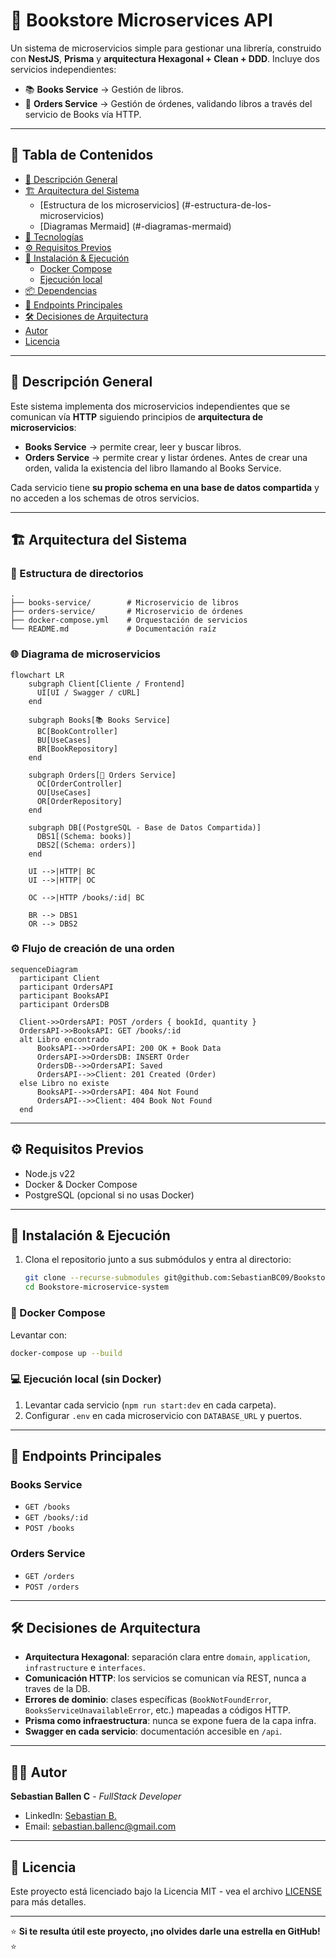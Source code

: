 # 🏪 Bookstore Microservices API

Un sistema de microservicios simple para gestionar una librería, construido con **NestJS**, **Prisma** y **arquitectura Hexagonal + Clean + DDD**. Incluye dos servicios independientes:

- 📚 **Books Service** → Gestión de libros.
- 🛒 **Orders Service** → Gestión de órdenes, validando libros a través del servicio de Books vía HTTP.

---

## 📑 Tabla de Contenidos
- [📌 Descripción General](#-descripción-general)
- [🏗️ Arquitectura del Sistema](#️-arquitectura-del-sistema)
  - [Estructura de los microservicios] (#-estructura-de-los-microservicios)
  - [Diagramas Mermaid] (#-diagramas-mermaid)
- [🧰 Tecnologías](#-tecnologías)
- [⚙️ Requisitos Previos](#-requisitos-previos)
- [🚀 Instalación & Ejecución](#-instalación--ejecución)
  - [Docker Compose](#-docker-compose)
  - [Ejecución local](#-ejecución-local)
- [📦 Dependencias](#-dependencias)
- [📝 Endpoints Principales](#-endpoints-principales)
- [🛠️ Decisiones de Arquitectura](#-decisiones-de-arquitectura)
- [Autor](#-autor)
- [Licencia](#-licencia)

---

## 📌 Descripción General

Este sistema implementa dos microservicios independientes que se comunican vía **HTTP** siguiendo principios de **arquitectura de microservicios**:

- **Books Service** → permite crear, leer y buscar libros.
- **Orders Service** → permite crear y listar órdenes. Antes de crear una orden, valida la existencia del libro llamando al Books Service.

Cada servicio tiene **su propio schema en una base de datos compartida** y no acceden a los schemas de otros servicios.

---

## 🏗️ Arquitectura del Sistema

### 📂 Estructura de directorios

```
.
├── books-service/        # Microservicio de libros
├── orders-service/       # Microservicio de órdenes
├── docker-compose.yml    # Orquestación de servicios
└── README.md             # Documentación raíz
```

### 🌐 Diagrama de microservicios

```mermaid
flowchart LR
    subgraph Client[Cliente / Frontend]
      UI[UI / Swagger / cURL]
    end

    subgraph Books[📚 Books Service]
      BC[BookController]
      BU[UseCases]
      BR[BookRepository]
    end

    subgraph Orders[🛒 Orders Service]
      OC[OrderController]
      OU[UseCases]
      OR[OrderRepository]
    end

    subgraph DB[(PostgreSQL - Base de Datos Compartida)]
      DBS1[(Schema: books)]
      DBS2[(Schema: orders)]
    end

    UI -->|HTTP| BC
    UI -->|HTTP| OC

    OC -->|HTTP /books/:id| BC

    BR --> DBS1
    OR --> DBS2
```

### ⚙️ Flujo de creación de una orden

```mermaid
sequenceDiagram
  participant Client
  participant OrdersAPI
  participant BooksAPI
  participant OrdersDB

  Client->>OrdersAPI: POST /orders { bookId, quantity }
  OrdersAPI->>BooksAPI: GET /books/:id
  alt Libro encontrado
      BooksAPI-->>OrdersAPI: 200 OK + Book Data
      OrdersAPI->>OrdersDB: INSERT Order
      OrdersDB-->>OrdersAPI: Saved
      OrdersAPI-->>Client: 201 Created (Order)
  else Libro no existe
      BooksAPI-->>OrdersAPI: 404 Not Found
      OrdersAPI-->>Client: 404 Book Not Found
  end
```

---

## ⚙️ Requisitos Previos

- Node.js v22
- Docker & Docker Compose
- PostgreSQL (opcional si no usas Docker)

---

## 🚀 Instalación & Ejecución

1. Clona el repositorio junto a sus submódulos y entra al directorio:

   ```bash
   git clone --recurse-submodules git@github.com:SebastianBC09/Bookstore-microservice-system.git
   cd Bookstore-microservice-system
   ```


### 🐳 Docker Compose

Levantar con:

```bash
docker-compose up --build
```

### 💻 Ejecución local (sin Docker)

1. Levantar cada servicio (`npm run start:dev` en cada carpeta).
2. Configurar `.env` en cada microservicio con `DATABASE_URL` y puertos.

---

## 📝 Endpoints Principales

### Books Service
- `GET /books`
- `GET /books/:id`
- `POST /books`

### Orders Service
- `GET /orders`
- `POST /orders`

---

## 🛠️ Decisiones de Arquitectura

- **Arquitectura Hexagonal**: separación clara entre `domain`, `application`, `infrastructure` e `interfaces`.
- **Comunicación HTTP**: los servicios se comunican vía REST, nunca a traves de la DB.
- **Errores de dominio**: clases específicas (`BookNotFoundError`, `BooksServiceUnavailableError`, etc.) mapeadas a códigos HTTP.
- **Prisma como infraestructura**: nunca se expone fuera de la capa infra.
- **Swagger en cada servicio**: documentación accesible en `/api`.

---

## 👨‍💻 Autor

**Sebastian Ballen C** - _FullStack Developer_

- LinkedIn: [Sebastian B.](https://www.linkedin.com/in/sebastianballencastaneda-softwaredeveloper)
- Email: sebastian.ballenc@gmail.com

---

## 📄 Licencia

Este proyecto está licenciado bajo la Licencia MIT - vea el archivo [LICENSE](LICENSE) para más detalles.

---

⭐️ **Si te resulta útil este proyecto, ¡no olvides darle una estrella en GitHub!** ⭐️
